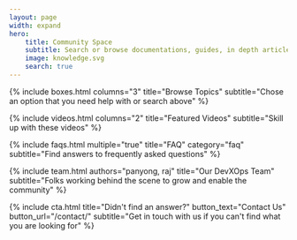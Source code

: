 ```yaml
---
layout: page
width: expand
hero:
    title: Community Space
    subtitle: Search or browse documentations, guides, in depth articles and videos on everything related to cloud at HTX
    image: knowledge.svg
    search: true
---
```


{% include boxes.html columns="3" title="Browse Topics" subtitle="Chose an option that you need help with or search above" %}

<!--
 {% include featured.html tag="featured" title="Popular Articles" subtitle="Featuring the most popular articles among community members" %}
-->

{% include videos.html columns="2" title="Featured Videos" subtitle="Skill up with these videos" %}

{% include faqs.html multiple="true" title="FAQ" category="faq" subtitle="Find answers to frequently asked questions" %}

{% include team.html authors="panyong, raj" title="Our DevXOps Team" subtitle="Folks working behind the scene to grow and enable the community" %}

{% include cta.html title="Didn't find an answer?" button_text="Contact Us" button_url="/contact/" subtitle="Get in touch with us if you can't find what you are looking for" %}

